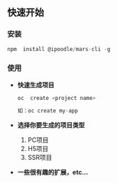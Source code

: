 ## 快速开始

### 安装

```javascript
npm  install @ipoodle/mars-cli -g
```



### 使用

- **快速生成项目**

  ```javascript
  oc  create <project name>
  
  如：oc create my-app
  ```

- **选择你要生成的项目类型**

  1. PC项目
  2. H5项目
  3. SSR项目

- **一些很有趣的扩展，etc...**